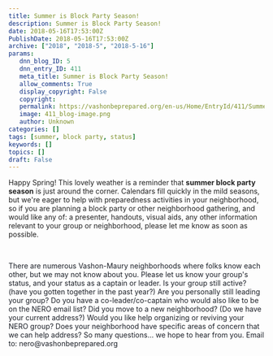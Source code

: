 ```yaml
---
title: Summer is Block Party Season!
description: Summer is Block Party Season!
date: 2018-05-16T17:53:00Z
PublishDate: 2018-05-16T17:53:00Z
archive: ["2018", "2018-5", "2018-5-16"]
params:
   dnn_blog_ID: 5
   dnn_entry_ID: 411
   meta_title: Summer is Block Party Season!
   allow_comments: True
   display_copyright: False
   copyright: 
   permalink: https://vashonbeprepared.org/en-us/Home/EntryId/411/Summer-is-Block-Party-Season
   image: 411_blog-image.png
   author: Unknown
categories: []
tags: [summer, block party, status]
keywords: []
topics: []
draft: False
---
```


<div style="color: #222222;">Happy Spring! This lovely weather is a reminder that&nbsp;<strong>summer block party season</strong>&nbsp;is just around the corner. Calendars fill quickly in the mild seasons, but we're eager to help with preparedness activities in your neighborhood, so if you are planning a block party or other neighborhood gathering, and would like any of: a presenter, handouts, visual aids, any other information relevant to your group or neighborhood, please let me know as soon as possible.&nbsp;</div>
<p style="color: #222222;"><span style="color: #1d2129;"><br />
</span></p>
<p style="color: #222222;"><span style="color: #1d2129;">There are numerous Vashon-Maury neighborhoods where folks know each other, but we may not know about you. Please let us know your group's status, and your status as a captain or leader. Is your group still active? (have you gotten together in the past year?) Are you personally still leading your group? Do you have a co-leader/co-captain who would also like to be on the NERO email list? Did you move to a new neighborhood? (Do we have your current address?) Would you like help organizing or reviving your NERO group? Does your neighborhood have specific areas of concern that we can help address? So many questions... we hope to hear from you. Email to: nero@vashonbeprepared.org</span></p>
<div style="color: #222222;"><br />
</div>
